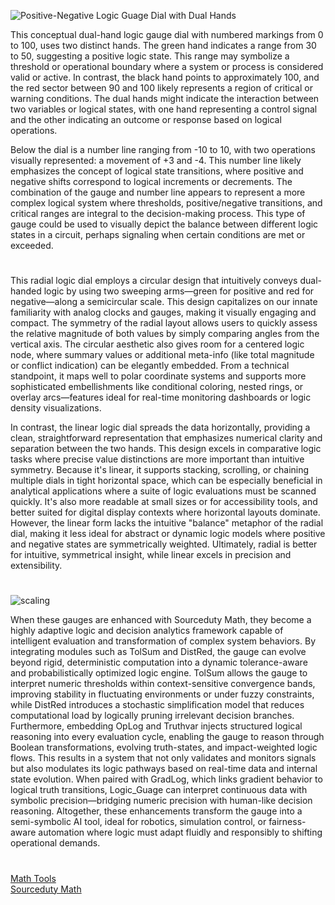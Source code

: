 ![Positive-Negative Logic Guage Dial with Dual Hands](https://github.com/user-attachments/assets/d59f62f2-7157-4eda-a74e-24f90bf9e2a6)

This conceptual dual-hand logic gauge dial with numbered markings from 0 to 100, uses two distinct hands. The green hand indicates a range from 30 to 50, suggesting a positive logic state. This range may symbolize a threshold or operational boundary where a system or process is considered valid or active. In contrast, the black hand points to approximately 100, and the red sector between 90 and 100 likely represents a region of critical or warning conditions. The dual hands might indicate the interaction between two variables or logical states, with one hand representing a control signal and the other indicating an outcome or response based on logical operations.

Below the dial is a number line ranging from -10 to 10, with two operations visually represented: a movement of +3 and -4. This number line likely emphasizes the concept of logical state transitions, where positive and negative shifts correspond to logical increments or decrements. The combination of the gauge and number line appears to represent a more complex logical system where thresholds, positive/negative transitions, and critical ranges are integral to the decision-making process. This type of gauge could be used to visually depict the balance between different logic states in a circuit, perhaps signaling when certain conditions are met or exceeded.

#

This radial logic dial employs a circular design that intuitively conveys dual-handed logic by using two sweeping arms—green for positive and red for negative—along a semicircular scale. This design capitalizes on our innate familiarity with analog clocks and gauges, making it visually engaging and compact. The symmetry of the radial layout allows users to quickly assess the relative magnitude of both values by simply comparing angles from the vertical axis. The circular aesthetic also gives room for a centered logic node, where summary values or additional meta-info (like total magnitude or conflict indication) can be elegantly embedded. From a technical standpoint, it maps well to polar coordinate systems and supports more sophisticated embellishments like conditional coloring, nested rings, or overlay arcs—features ideal for real-time monitoring dashboards or logic density visualizations.

In contrast, the linear logic dial spreads the data horizontally, providing a clean, straightforward representation that emphasizes numerical clarity and separation between the two hands. This design excels in comparative logic tasks where precise value distinctions are more important than intuitive symmetry. Because it's linear, it supports stacking, scrolling, or chaining multiple dials in tight horizontal space, which can be especially beneficial in analytical applications where a suite of logic evaluations must be scanned quickly. It's also more readable at small sizes or for accessibility tools, and better suited for digital display contexts where horizontal layouts dominate. However, the linear form lacks the intuitive "balance" metaphor of the radial dial, making it less ideal for abstract or dynamic logic models where positive and negative states are symmetrically weighted. Ultimately, radial is better for intuitive, symmetrical insight, while linear excels in precision and extensibility.

#

![scaling](https://github.com/user-attachments/assets/92b6239c-035f-4d6e-880d-8062d03c1b02)

When these gauges are enhanced with Sourceduty Math, they become a highly adaptive logic and decision analytics framework capable of intelligent evaluation and transformation of complex system behaviors. By integrating modules such as TolSum and DistRed, the gauge can evolve beyond rigid, deterministic computation into a dynamic tolerance-aware and probabilistically optimized logic engine. TolSum allows the gauge to interpret numeric thresholds within context-sensitive convergence bands, improving stability in fluctuating environments or under fuzzy constraints, while DistRed introduces a stochastic simplification model that reduces computational load by logically pruning irrelevant decision branches. Furthermore, embedding OpLog and Truthvar injects structured logical reasoning into every evaluation cycle, enabling the gauge to reason through Boolean transformations, evolving truth-states, and impact-weighted logic flows. This results in a system that not only validates and monitors signals but also modulates its logic pathways based on real-time data and internal state evolution. When paired with GradLog, which links gradient behavior to logical truth transitions, Logic_Guage can interpret continuous data with symbolic precision—bridging numeric precision with human-like decision reasoning. Altogether, these enhancements transform the gauge into a semi-symbolic AI tool, ideal for robotics, simulation control, or fairness-aware automation where logic must adapt fluidly and responsibly to shifting operational demands.

#

[Math Tools](https://github.com/sourceduty/Math_Tools)
<br>
[Sourceduty Math](https://chatgpt.com/g/g-67cc981656b8819196c22b67c9fbbb8c-sourceduty-math)
